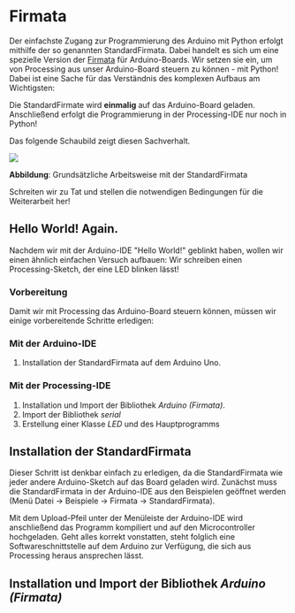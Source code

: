 # Firmata

Der einfachste Zugang zur Programmierung des Arduino mit Python erfolgt mithilfe der so genannten StandardFirmata. Dabei handelt es sich um eine spezielle Version der [Firmata](https://github.com/firmata/protocol)
für Arduino-Boards. Wir setzen sie ein, um von Processing aus unser Arduino-Board steuern zu können - mit Python! Dabei ist eine Sache für das Verständnis des komplexen Aufbaus am Wichtigsten: 

Die StandardFirmate wird **einmalig** auf das Arduino-Board geladen. Anschließend erfolgt die Programmierung in der Processing-IDE nur noch in Python!

Das folgende Schaubild zeigt diesen Sachverhalt.

![](../iimages/workflow.png)

**Abbildung**: Grundsätzliche Arbeitsweise mit der StandardFirmata

Schreiten wir zu Tat und stellen die notwendigen Bedingungen für die Weiterarbeit her!

## Hello World! Again.

Nachdem wir mit der Arduino-IDE "Hello World!" geblinkt haben, wollen wir einen ähnlich einfachen Versuch aufbauen: Wir schreiben einen Processing-Sketch, der eine LED blinken lässt!

### Vorbereitung

Damit wir mit Processing das Arduino-Board steuern können, müssen wir einige vorbereitende Schritte erledigen:

### Mit der Arduino-IDE

1. Installation der StandardFirmata auf dem Arduino Uno.

### Mit der Processing-IDE

1. Installation und Import der Bibliothek *Arduino (Firmata)*.
2. Import der Bibliothek *serial*
3. Erstellung einer Klasse *LED* und des Hauptprogramms

## Installation der StandardFirmata

Dieser Schritt ist denkbar einfach zu erledigen, da die StandardFirmata wie jeder andere Arduino-Sketch auf das Board geladen wird. Zunächst muss die StandardFirmata in der Arduino-IDE aus den Beispielen geöffnet werden (Menü Datei -> Beispiele -> Firmata -> StandardFirmata).

Mit dem Upload-Pfeil unter der Menüleiste der Arduino-IDE wird anschließend das Programm kompiliert und auf den Microcontroller hochgeladen. Geht alles korrekt vonstatten, steht folglich eine Softwareschnittstelle auf dem Arduino zur Verfügung, die sich aus Processing heraus ansprechen lässt.

## Installation und Import der Bibliothek *Arduino (Firmata)*



